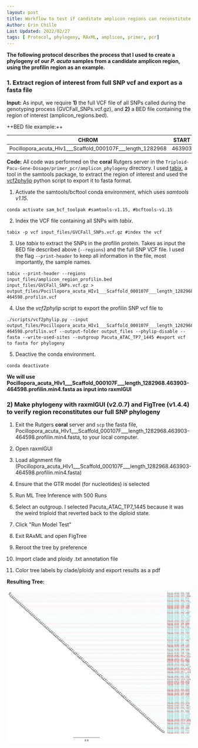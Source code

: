 ```yaml
---
layout: post  
title: Workflow to test if canditate amplicon regions can reconstitute the full phylogeny with all SNPs  
Author: Erin Chille  
Last Updated: 2022/02/27  
tags: [ Protocol, phylogeny, RAxML, amplicon, primer, pcr]  
---
```


**The following protocol describes the process that I used to create a phylogeny of our *P. acuta* samples from a candidate amplicon region, using the profilin region as an example.**

### 1. Extract region of interest from full SNP vcf and export as a fasta file

**Input:** As input, we require **1)** the full VCF file of all SNPs called during the genotyping process (GVCFall_SNPs.vcf.gz), and **2)** a BED file containing the region of interest (amplicon_regions.bed).

++BED file example:++

|CHROM|START|END|ANNOTATION|  
|---|---|---|---|  
|Pocillopora_acuta_HIv1___Scaffold_000107F___length_1282968|463903|464598|profilin|  

**Code:** All code was performed on the **coral** Rutgers server in the ```Triploid-Pacu-Gene-Dosage/primer_pcr/amplicon_phylogeny``` directory. I used [tabix](http://www.htslib.org/doc/tabix.html), a tool in the samtools package, to extract the region of interest and used the [vcf2phylip](https://github.com/edgardomortiz/vcf2phylip) python script to export it to fasta format. 

1. Activate the samtools/bcftool conda environment, which uses *samtools v1.15*.  
```
conda activate sam_bcf_toolpak #samtools-v1.15, #bcftools-v1.15
```

2. Index the VCF file containing all SNPs with *tabix*.  
```
tabix -p vcf input_files/GVCFall_SNPs.vcf.gz #index the vcf
```

3. Use *tabix* to extract the SNPs in the profilin protein. Takes as input the BED file described above (```--regions```) and the full SNP VCF file. I used the flag ```--print-header``` to keep all information in the file, most importantly, the sample names.  
```
tabix --print-header --regions input_files/amplicon_region_profilin.bed input_files/GVCFall_SNPs.vcf.gz > output_files/Pocillopora_acuta_HIv1___Scaffold_000107F___length_1282968.463903-464598.profilin.vcf
```
4. Use the *vcf2phylip* script to export the profilin SNP vcf file to   
```
./scripts/vcf2phylip.py --input output_files/Pocillopora_acuta_HIv1___Scaffold_000107F___length_1282968.463903-464598.profilin.vcf --output-folder output_files --phylip-disable --fasta --write-used-sites --outgroup Pacuta_ATAC_TP7_1445 #export vcf to fasta for phylogeny
```
5. Deactive the conda environment.  
```
conda deactivate
```


**We will use Pocillopora_acuta_HIv1___Scaffold_000107F___length_1282968.463903-464598.profilin.min4.fasta as input into raxmlGUI**


### 2) Make phylogeny with raxmlGUI (v2.0.7) and FigTree (v1.4.4) to verify region reconstitutes our full SNP phylogeny

1. Exit the Rutgers **coral** server and ```scp``` the fasta file, Pocillopora_acuta_HIv1___Scaffold_000107F___length_1282968.463903-464598.profilin.min4.fasta, to your local computer.

2. Open raxmlGUI

3. Load alignment file (Pocillopora_acuta_HIv1___Scaffold_000107F___length_1282968.463903-464598.profilin.min4.fasta)

4. Ensure that the GTR model (for nucleotides) is selected

5. Run ML Tree Inference with 500 Runs

6. Select an outgroup. I selected Pacuta_ATAC_TP7_1445 because it was the weird triploid that reverted back to the diploid state.

7. Click "Run Model Test"

8. Exit RAxML and open FigTree

9. Reroot the tree by preference

8. Import clade and ploidy .txt annotation file

9. Color tree labels by clade/ploidy and export results as a pdf

**Resulting Tree:**  

![RAxML_GUI_ModelTest_Pocillopora_acuta_HIv1___Scaffold_000107F___length_1282968.463903-464598.profilin.min4.tree2](https://raw.githubusercontent.com/echille/E.-Chille-Open-Lab-Notebook/master/images/RAxML_GUI_ModelTest_Pocillopora_acuta_HIv1___Scaffold_000107F___length_1282968.463903-464598.profilin.min4.tree2.png)
